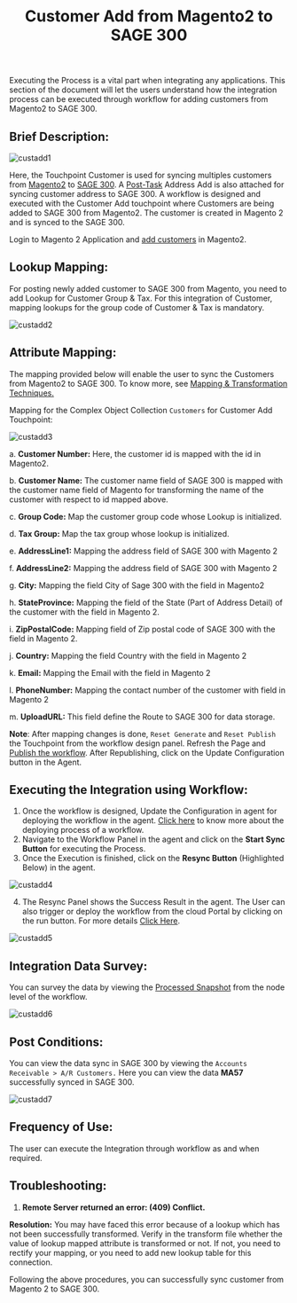 ﻿---
title: "Customer Add from Magento2 to SAGE 300"
toc: true
tag: developers
category: "Integration"
menus: 
    sagemagentointegration:
        title: "Customer Add"
        icon: fa fa-wpexplorer
        identifier: sage300magecustomeradd
---

Executing the Process is a vital part when integrating any applications. This section of the document will let the users understand how the integration process can be executed through workflow for adding customers from Magento2 to SAGE  300.

## Brief Description:

![custadd1](\staticfiles\integration\Sage300-Magento\custadd1.png)

Here, the Touchpoint Customer is used for syncing multiples customers from [Magento2](/connectors/Magento2/) to [SAGE 300](/connectors/sage300/). A [Post-Task](/transformation/handling-dependent-data/) Address Add is also attached for syncing customer address to SAGE 300. A workflow is designed and executed with the Customer Add touchpoint where Customers are being added to SAGE 300 from Magento2. The customer is created in Magento 2 and is synced to the SAGE 300.

Login to Magento 2 Application and [add customers](https://docs.magento.com/m2/ce/user_guide/customers/account-create.html) in Magento2.

## Lookup Mapping: 

For posting newly added customer to SAGE 300 from Magento, you need to add Lookup for Customer Group & Tax. For this integration of Customer, mapping lookups for the group code of Customer & Tax is mandatory.

![custadd2](\staticfiles\integration\Sage300-Magento\custadd2.png)

## Attribute Mapping: 

The mapping provided below will enable the user to sync the Customers from Magento2 to SAGE 300. To know more, see [Mapping & Transformation Techniques.](/transformation/overview-usecase/)

Mapping for the Complex Object Collection `Customers` for Customer Add Touchpoint:

![custadd3](\staticfiles\integration\Sage300-Magento\custadd3.png)

a.	**Customer Number:** Here, the customer id is mapped with the id in Magento2.

b.	**Customer Name:** The customer name field of SAGE 300 is mapped with the customer name field of Magento for transforming the name of the customer with respect to id mapped above.

c.	**Group Code:** Map the customer group code whose Lookup is initialized.

d.	**Tax Group:** Map the tax group whose lookup is initialized.

e.	**AddressLine1:** Mapping the address field of SAGE 300 with Magento 2

f.	**AddressLine2:** Mapping the address field of SAGE 300 with Magento 2

g.	**City:** Mapping the field City of Sage 300 with the field in Magento2

h.	**StateProvince:** Mapping the field of the State (Part of Address Detail) of the customer with the field in Magento 2.

i.	**ZipPostalCode:**  Mapping field of Zip postal code of SAGE 300 with the field in Magento 2.

j.	**Country:** Mapping the field Country with the field in Magento 2

k.	**Email:** Mapping the Email with the field in Magento 2

l.	**PhoneNumber:** Mapping the contact number of the customer with field in Magento 2

m.	**UploadURL:** This field define the Route to SAGE 300 for data storage.


**Note**: After mapping changes is done, `Reset Generate` and `Reset Publish` the Touchpoint from the workflow design panel. Refresh the Page and [Publish the workflow](/workflow/deploying-and-executing/#publishing-a-workflow). After Republishing, click on the Update Configuration button in the Agent.

## Executing the Integration using Workflow:

1.	Once the workflow is designed, Update the Configuration in agent for deploying the workflow in the agent. [Click here](/workflow/deploying-and-executing/) to know more about the deploying process of a workflow.
2.	Navigate to the Workflow Panel in the agent and click on the **Start Sync Button** for executing the Process.
3.	Once the Execution is finished, click on the **Resync Button** (Highlighted Below) in the agent.

![custadd4](\staticfiles\integration\Sage300-Magento\custadd4.png)

4. The Resync Panel shows the Success Result in the agent. The User can also trigger or deploy the workflow from the cloud Portal by clicking on the run button. For more details [Click Here](/workflow/steps-to-create-your-first-workflow/#steps-to-workflow-creation).

![custadd5](\staticfiles\integration\Sage300-Magento\custadd5.png)

## Integration Data Survey:

You can survey the data by viewing the [Processed Snapshot](/workflow/list-of-snapshot/) from the node level of the workflow.

![custadd6](\staticfiles\integration\Sage300-Magento\custadd6.png)

## Post Conditions:
You can view the data sync in SAGE 300 by viewing the `Accounts Receivable > A/R Customers.`
Here you can view the data **MA57** successfully synced in SAGE 300.

![custadd7](\staticfiles\integration\Sage300-Magento\custadd7.png)

## Frequency of Use:

The user can execute the Integration through workflow as and when required. 

## Troubleshooting:

1.	**Remote Server returned an error: (409) Conflict.**

**Resolution:** You may have faced this error because of a lookup which has not been successfully transformed. Verify in the transform file whether the value of lookup mapped attribute is transformed or not. If not, you need to rectify your mapping, or you need to add new lookup table for this connection.

Following the above procedures, you can successfully sync customer from Magento 2 to SAGE 300.





